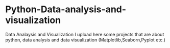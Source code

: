 # Python-Data-analysis-and-visualization
Data Analaysis and Visualization
I upload here some projects that are about python, data analysis and data visualization (Matplotlib,Seaborn,Pyplot etc.)
